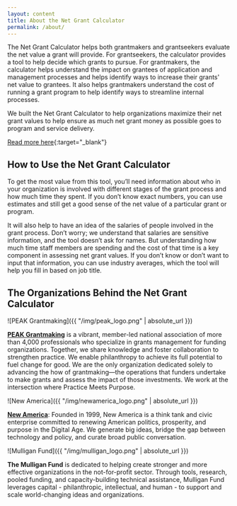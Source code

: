 ```yaml
---
layout: content
title: About the Net Grant Calculator
permalink: /about/
---
```

The Net Grant Calculator helps both grantmakers and grantseekers evaluate the net value a grant will provide. For grantseekers, the calculator provides a tool to help decide which grants to pursue. For grantmakers, the calculator helps understand the impact on grantees of application and management processes and helps identify ways to increase their grants' net value to grantees. It also helps grantmakers understand the cost of running a grant program to help identify ways to streamline internal processes.

We built the Net Grant Calculator to help organizations maximize their net grant values to help ensure as much net grant money as possible goes to program and service delivery.

[Read more here](https://www.peakgrantmaking.org/blog/net-grants-how-much-is-that-grant-really-worth/){:target="_blank"}

## How to Use the Net Grant Calculator
To get the most value from this tool, you’ll need information about who in your organization is involved with different stages of the grant process and how much time they spent. If you don’t know exact numbers, you can use estimates and still get a good sense of the net value of a particular grant or program.

It will also help to have an idea of the salaries of people involved in the grant process. Don’t worry; we understand that salaries are sensitive information, and the tool doesn’t ask for names. But understanding how much time staff members are spending and the cost of that time is a key component in assessing net grant values. If you don’t know or don’t want to input that information, you can use industry averages, which the tool will help you fill in based on job title.

## The Organizations Behind the Net Grant Calculator

![PEAK Grantmaking]({{ "/img/peak_logo.png" | absolute_url }})

**[PEAK Grantmaking](https://www.peakgrantmaking.org/)** is a vibrant, member-led national association of more than 4,000 professionals who specialize in grants management for funding organizations. Together, we share knowledge and foster collaboration to strengthen practice. We enable philanthropy to achieve its full potential to fuel change for good. We are the only organization dedicated solely to advancing the how of grantmaking—the operations that funders undertake to make grants and assess the impact of those investments. We work at the intersection where Practice Meets Purpose.

![New America]({{ "/img/newamerica_logo.png" | absolute_url }})

**[New America](https://newamerica.org)**: Founded in 1999, New America is a think tank and civic enterprise committed to renewing American politics, prosperity, and purpose in the Digital Age. We generate big ideas, bridge the gap between technology and policy, and curate broad public conversation.

![Mulligan Fund]({{ "/img/mulligan_logo.png" | absolute_url }})

**The Mulligan Fund** is dedicated to helping create stronger and more effective organizations in the not-for-profit sector. Through tools, research, pooled funding, and capacity-building technical assistance, Mulligan Fund leverages capital - philanthropic, intellectual, and human - to support and scale world-changing ideas and organizations.